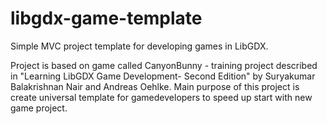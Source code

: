 # libgdx-game-template
Simple MVC project template for developing games in LibGDX.

Project is based on game called CanyonBunny - training project described in "Learning LibGDX Game Development- Second Edition" by Suryakumar Balakrishnan Nair and Andreas Oehlke. 
Main purpose of this project is create universal template for gamedevelopers to speed up start with new game project.
